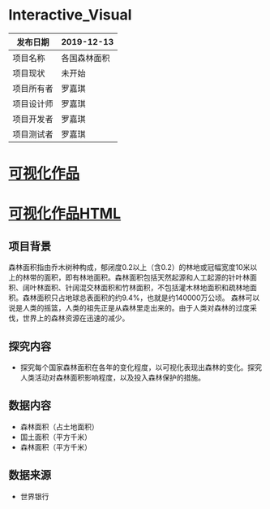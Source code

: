 # Interactive_Visual

| 发布日期   | 2019-12-13     |
| ---------- | -------------- |
| 项目名称   | 各国森林面积 |
| 项目现状   | 未开始         |
| 项目所有者 | 罗嘉琪         |
| 项目设计师 | 罗嘉琪         |
| 项目开发者 | 罗嘉琪         |
| 项目测试者 | 罗嘉琪         |
# [可视化作品](http://jk20191121.pythonanywhere.com/)
# [可视化作品HTML]()
## 项目背景
  森林面积指由乔木树种构成，郁闭度0.2以上（含0.2）的林地或冠幅宽度10米以上的林带的面积，即有林地面积。森林面积包括天然起源和人工起源的针叶林面积、阔叶林面积、针阔混交林面积和竹林面积，不包括灌木林地面积和疏林地面积。森林面积只占地球总表面积的约9.4%，也就是约140000万公顷。
  森林可以说是人类的摇篮，人类的祖先正是从森林里走出来的。由于人类对森林的过度采伐，世界上的森林资源在迅速的减少。
## 探究内容
- 探究每个国家森林面积在各年的变化程度，以可视化表现出森林的变化。探究人类活动对森林面积影响程度，以及投入森林保护的措施。
## 数据内容
- 森林面积（占土地面积）
- 国土面积（平方千米）
- 森林面积（平方千米）
## 数据来源
- 世界银行
